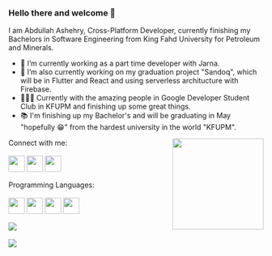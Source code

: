 ### Hello there and welcome 👋


<!-- **Abdullah-Ashehry/Abdullah-Ashehry** is a ✨ _special_ ✨ repository because its `README.md` (this file) appears on your GitHub profile. -->

I am Abdullah Ashehry, Cross-Platform Developer, currently finishing my Bachelors in Software Engineering from King Fahd University for Petroleum and Minerals.

- 💼 I’m currently working as a part time developer with Jarna.
- 🔭 I’m also currently working on my graduation project "Sandoq", which will be in Flutter and React and using serverless architucture with Firebase.
- 🧑🏻‍💻 Currently with the amazing people in Google Developer Student Club in KFUPM and finishing up some great things.
- 📚 I'm finishing up my Bachelor's and will be graduating in May "hopefully 😁" from the hardest university in the world "KFUPM".

<img align="right" height="180em" src="https://user-images.githubusercontent.com/55896862/157664272-55b0134d-9899-4cfa-a00a-caf72758de64.svg" />

<!--  Social Media-->

Connect with me:
<br>
<br>
<a>
<img height="32" width="32" src="https://user-images.githubusercontent.com/55896862/157673717-af63e7d2-9561-481a-a3b1-838b9935aeeb.svg" />
</a>
<a> 
<img height="32" width="32" src="https://user-images.githubusercontent.com/55896862/157674355-d60a3a33-36f2-4d6d-ba1f-ebce7f1ad8dc.svg" />
</a>
<a>
<img height="32" width="32" src="https://user-images.githubusercontent.com/55896862/157675342-a78d65bf-7ac1-437e-9794-0ff58cb0c209.svg" />
</a>

<!-- Programming Languages -->

Programming Languages: 
<br>
<br>
<a>
<img height="32" width="32" src="https://user-images.githubusercontent.com/55896862/157676547-99319bff-ab28-42b2-a0e5-a2f2ebc41dda.svg" />
</a>
<a>
<img height="32" width="32" src="https://user-images.githubusercontent.com/55896862/157676557-efe9b75c-ecf5-42c3-8adc-6b62be28a457.svg" />
</a>
<a>
<img height="32" width="32" src="https://user-images.githubusercontent.com/55896862/157676567-8e05a3b5-a4bc-45ac-9e05-b55e649d5b29.svg" />
</a>
<a>
<img height="32" width="32" src="https://user-images.githubusercontent.com/55896862/157676582-b1db23e6-e78e-4188-84ba-f458edf34d13.svg" />
</a>


<!--  Stats Section -->
<a>
  <img align="center" src="https://github-readme-stats.vercel.app/api?username=Abdullah-Ashehry&show_icons=true&hide_border=true&&count_private=true&theme=algolia" />
<br><br>
</a>
<a>
  <img align="center" src="https://github-readme-stats.vercel.app/api/wakatime?username=Abdullah_Ashehry&theme=algolia&hide_border=true" />
</a>


